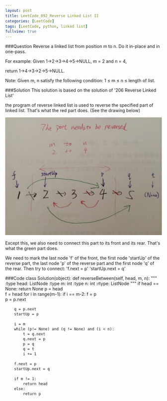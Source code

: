 ```yaml
---
layout: post
title: LeetCode_092_Reverse Linked List II
categories: [LeetCode]
tags: [LeetCode, python, linked list]
fullview: true
---
```

###Question
Reverse a linked list from position m to n. Do it in-place and in one-pass.

For example:
Given 1->2->3->4->5->NULL, m = 2 and n = 4,

return 1->4->3->2->5->NULL.

Note:
Given m, n satisfy the following condition:
1 ≤ m ≤ n ≤ length of list.

###Solution
This solution is based on the solution of '206 Reverse Linked List'

the program of reverse linked list is used to reverse the specified part of linked list. That's what the red part does. (See the drawing below)

![](/images/092.jpg)

Except this, we also need to connect this part to its front and its rear. That's what the green part does.

We need to mark the last node 'f' of the front, the first node 'startUp' of the reverse part, the last node 'p' of the reverse part and the first node 'q' of the rear. Then try to connect: 'f.next = p' 'startUp.next = q'


###Code
	class Solution(object):
    def reverseBetween(self, head, m, n):
        """
        :type head: ListNode
        :type m: int
        :type n: int
        :rtype: ListNode
        """
        if head == None:
            return None
        p = head    
        f = head
        for i in range(m-1):
            if i == m-2:
                f = p    
            p = p.next            

        q = p.next
        startUp = p
        
        i = m
        while (p!= None) and (q != None) and (i < n):
            t = q.next
            q.next = p
            p = q
            q = t
            i += 1
        
        f.next = p
        startUp.next = q
        
        if m != 1:
            return head
        else:
            return p   